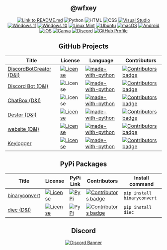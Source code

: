 <div align="center">

## @wfxey


[![Link to README.md](https://img.shields.io/badge/Link%20to%20README.md-8CA1AF?logo=readthedocs&logoColor=fff)](https://github.com/wfxey/wfxey/blob/main/README.md)
![Python](https://img.shields.io/badge/Python-14354C?style=flat&logo=python&logoColor=white)
![HTML](https://img.shields.io/badge/HTML-e34c26?style=flat&logo=html5&logoColor=white)
![CSS](https://img.shields.io/badge/CSS-563d7c?&style=flat&logo=css3&logoColor=white)
[![Visual Studio](https://img.shields.io/badge/Visual%20Studio-5C2D91.svg?&logo=visual-studio&logoColor=white)](#)
[![Windows 11](https://img.shields.io/badge/Windows%2011-0078D4?logo=windows11&logoColor=fff)](#)
[![Windows 10](https://img.shields.io/badge/Windows%2010-0078D6?logo=windows10&logoColor=fff)](#)
[![Linux Mint](https://img.shields.io/badge/Linux%20Mint-87CF3E?logo=linuxmint&logoColor=fff)](#)
[![Ubuntu](https://img.shields.io/badge/Ubuntu-E95420?logo=ubuntu&logoColor=white)](#)
[![macOS](https://img.shields.io/badge/macOS-000000?logo=macos&logoColor=F0F0F0)](#)
[![Android](https://img.shields.io/badge/Android-3DDC84?logo=android&logoColor=white)](#)
[![iOS](https://img.shields.io/badge/iOS-000000?&logo=ios&logoColor=white)](#)
[![Canva](https://img.shields.io/badge/Canva-%2300C4CC.svg?&logo=Canva&logoColor=white)](#)
[![Discord](https://img.shields.io/badge/Discord-5865F2?style=flat&logo=discord&logoColor=white)](https://discord.gg/rfrMnA4XCc)
<a href="https://github.com/wfxey"> <img src="https://komarev.com/ghpvc/?username=wfxey&color=red" alt="GitHub Profile"> </a>

## GitHub Projects

| Title | License | Language | Contributors |
|--|--|--|--|
| [DiscordBotCreator (D&I)](https://github.com/D-I-Projects/DiscordBotCreator) | [![License](https://img.shields.io/badge/License-MIT-blue)](https://github.com/D-I-Projects/DiscordBotCreator#license) | [![made-with-python](https://img.shields.io/badge/Made%20with-Python-1f425f.svg)](https://www.python.org/) | <a href="https://github.com/D-I-Projects/DiscordBotCreator/blob/master/CONTRIBUTING.md"><img src="https://img.shields.io/github/contributors-anon/D-I-Projects/DiscordBotCreator" alt="Contributors badge" /></a> |
| [Discord Bot (D&I)](https://github.com/D-I-Projects/Discord-Bot) | ![License](https://img.shields.io/badge/License-none-blue) | [![made-with-python](https://img.shields.io/badge/Made%20with-Python-1f425f.svg)](https://www.python.org/) | <a href="https://github.com/D-I-Projects/Discord-Bot/blob/master/CONTRIBUTING.md"><img src="https://img.shields.io/github/contributors-anon/D-I-Projects/Discord-Bot" alt="Contributors badge" /></a> |
| [ChatBox (D&I)](https://github.com/D-I-Projects/ChatBox) | ![License](https://img.shields.io/badge/License-none-blue) | [![made-with-python](https://img.shields.io/badge/Made%20with-Python-1f425f.svg)](https://www.python.org/) | <a href="https://github.com/D-I-Projects/ChatBox/blob/master/CONTRIBUTING.md"><img src="https://img.shields.io/github/contributors-anon/D-I-Projects/ChatBox" alt="Contributors badge" /></a> |
| [Destor (D&I)](https://github.com/D-I-Projects/Destor) | [![License](https://img.shields.io/badge/License-MIT-blue)](https://github.com/D-I-Projects/Destor#license) | [![made-with-python](https://img.shields.io/badge/Made%20with-Python-1f425f.svg)](https://www.python.org/) | <a href="https://github.com/D-I-Projects/Destor/blob/master/CONTRIBUTING.md"><img src="https://img.shields.io/github/contributors-anon/D-I-Projects/Destor" alt="Contributors badge" /></a> |
| [website (D&I)](https://github.com/D-I-Projects/website) | [![License](https://img.shields.io/badge/License-MIT-blue)](https://github.com/D-I-Projects/website#license) | [![made-with-python](https://img.shields.io/badge/Made%20with-Python-1f425f.svg)](https://www.python.org/) | <a href="https://github.com/D-I-Projects/website/blob/master/CONTRIBUTING.md"><img src="https://img.shields.io/github/contributors-anon/D-I-Projects/website" alt="Contributors badge" /></a> |
| [Keylogger](https://github.com/wfxey/Keylogger) | [![License](https://img.shields.io/badge/License-MIT-blue)](https://github.com/wfxey/Keylogger#license) | [![made-with-python](https://img.shields.io/badge/Made%20with-Python-1f425f.svg)](https://www.python.org/) | <a href="https://github.com/wfxey/Keylogger/blob/master/CONTRIBUTING.md"><img src="https://img.shields.io/github/contributors-anon/wfxey/Keylogger" alt="Contributors badge" /></a> |

## PyPi Packages

| Title | License | PyPi Link | Contributors | Install command |
|--|--|--|--|--|
| [binaryconvert](https://github.com/wfxey/binaryconvert) | [![License](https://img.shields.io/badge/License-MIT-blue)](https://github.com/wfxey/binaryconvert#license) | [![PyPi](https://img.shields.io/badge/PyPi%20Link-FFFF00)](https://pypi.org/project/binaryconvert/) | <a href="https://github.com/wfxey/binaryconvert/blob/master/CONTRIBUTING.md"><img src="https://img.shields.io/github/contributors-anon/wfxey/binaryconvert" alt="Contributors badge" /></a> | ```pip install binaryconvert``` |
| [diec (D&I)](https://github.com/D-I-Projects/diec) | [![License](https://img.shields.io/badge/License-MIT-blue)](https://github.com/wfxey/diec#license) | [![PyPi](https://img.shields.io/badge/PyPi%20Link-FFFF00)](https://pypi.org/project/diec/) | <a href="https://github.com/wfxey/diec/blob/master/CONTRIBUTING.md"><img src="https://img.shields.io/github/contributors-anon/wfxey/diec" alt="Contributors badge" /></a> | ```pip install diec``` |

## Discord

[![Discord Banner](https://discord.com/api/guilds/1230908371490570314/widget.png?style=banner2)](https://discord.gg/rfrMnA4XCc)

</div>
